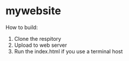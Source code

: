 # mywebsite
How to build:
1) Clone the respitory
2) Upload to web server
3) Run the index.html if you use a terminal host
